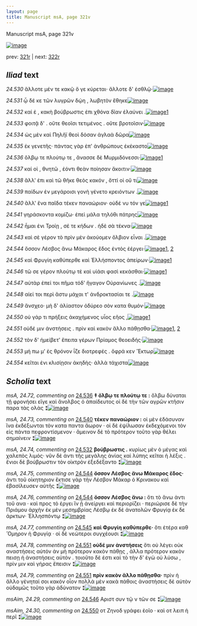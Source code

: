 ```yaml
---
layout: page
title: Manuscript msA, page 321v
---
```


Manuscript msA, page 321v

[![image](http://www.homermultitext.org/iipsrv?OBJ=IIP,1.0&FIF=/project/homer/pyramidal/deepzoom/hmt/vaimg/2017a/VA321VN_0823.tif&WID=100&CVT=JPEG)](http://www.homermultitext.org/ict2/?urn=urn:cite2:hmt:vaimg.2017a:VA321VN_0823)

prev:  [321r](../321r) | next:  [322r](../322r)

## *Iliad* text

*24.530* <a id="24.530"/> ἄλλοτε μέν τε κακῷ ὅ γε κύρεται· ἄλλοτε δ' ἐσθλῷ·[![image](http://www.homermultitext.org/iipsrv?OBJ=IIP,1.0&FIF=/project/homer/pyramidal/deepzoom/hmt/vaimg/2017a/VA321VN_0823.tif&RGN=0.496,0.2222,0.407,0.0255&WID=1000&CVT=JPEG)](http://www.homermultitext.org/ict2/?urn=urn:cite2:hmt:vaimg.2017a:VA321VN_0823@0.496,0.2222,0.407,0.0255)

*24.531* <a id="24.531"/> ᾧ δέ κε τῶν λυγρῶν δῴη , λωβητὸν ἔθηκε[![image](http://www.homermultitext.org/iipsrv?OBJ=IIP,1.0&FIF=/project/homer/pyramidal/deepzoom/hmt/vaimg/2017a/VA321VN_0823.tif&RGN=0.497,0.244,0.407,0.0255&WID=1000&CVT=JPEG)](http://www.homermultitext.org/ict2/?urn=urn:cite2:hmt:vaimg.2017a:VA321VN_0823@0.497,0.244,0.407,0.0255)

*24.532* <a id="24.532"/> καί ἑ , κακὴ βούβρωστις ἐπι χθόνα δῖαν ἐλαύνει .[![image](http://www.homermultitext.org/iipsrv?OBJ=IIP,1.0&FIF=/project/homer/pyramidal/deepzoom/hmt/vaimg/2017a/VA321VN_0823.tif&RGN=0.499,0.2628,0.407,0.0255&WID=1000&CVT=JPEG)](http://www.homermultitext.org/ict2/?urn=urn:cite2:hmt:vaimg.2017a:VA321VN_0823@0.499,0.2628,0.407,0.0255)[1](#msA_24.74)

*24.533* <a id="24.533"/> φοιτᾷ δ' . οὔτε θεοῖσι τετιμένος . οὔτε βροτοῖσιν·[![image](http://www.homermultitext.org/iipsrv?OBJ=IIP,1.0&FIF=/project/homer/pyramidal/deepzoom/hmt/vaimg/2017a/VA321VN_0823.tif&RGN=0.499,0.2823,0.407,0.0255&WID=1000&CVT=JPEG)](http://www.homermultitext.org/ict2/?urn=urn:cite2:hmt:vaimg.2017a:VA321VN_0823@0.499,0.2823,0.407,0.0255)

*24.534* <a id="24.534"/> ὡς μὲν καὶ Πηλῆϊ θεοὶ δόσαν ἀγλαὰ δῶρα[![image](http://www.homermultitext.org/iipsrv?OBJ=IIP,1.0&FIF=/project/homer/pyramidal/deepzoom/hmt/vaimg/2017a/VA321VN_0823.tif&RGN=0.496,0.3003,0.396,0.0255&WID=1000&CVT=JPEG)](http://www.homermultitext.org/ict2/?urn=urn:cite2:hmt:vaimg.2017a:VA321VN_0823@0.496,0.3003,0.396,0.0255)

*24.535* <a id="24.535"/> ἐκ γενετῆς· πάντας γὰρ ἐπ' ἀνθρώπους ἐκέκαστο[![image](http://www.homermultitext.org/iipsrv?OBJ=IIP,1.0&FIF=/project/homer/pyramidal/deepzoom/hmt/vaimg/2017a/VA321VN_0823.tif&RGN=0.49,0.3206,0.41,0.0225&WID=1000&CVT=JPEG)](http://www.homermultitext.org/ict2/?urn=urn:cite2:hmt:vaimg.2017a:VA321VN_0823@0.49,0.3206,0.41,0.0225)

*24.536* <a id="24.536"/> ὄλβῳ τε πλούτῳ τε , ἄνασσε δὲ Μυρμιδόνεσσι·[![image](http://www.homermultitext.org/iipsrv?OBJ=IIP,1.0&FIF=/project/homer/pyramidal/deepzoom/hmt/vaimg/2017a/VA321VN_0823.tif&RGN=0.492,0.3401,0.41,0.0225&WID=1000&CVT=JPEG)](http://www.homermultitext.org/ict2/?urn=urn:cite2:hmt:vaimg.2017a:VA321VN_0823@0.492,0.3401,0.41,0.0225)[1](#msA_24.72)

*24.537* <a id="24.537"/> καί οἱ , θνητῶ , ἐόντι θεὰν ποίησαν ἄκοιτιν·[![image](http://www.homermultitext.org/iipsrv?OBJ=IIP,1.0&FIF=/project/homer/pyramidal/deepzoom/hmt/vaimg/2017a/VA321VN_0823.tif&RGN=0.492,0.3589,0.372,0.0225&WID=1000&CVT=JPEG)](http://www.homermultitext.org/ict2/?urn=urn:cite2:hmt:vaimg.2017a:VA321VN_0823@0.492,0.3589,0.372,0.0225)

*24.538* <a id="24.538"/> ἂλλ' ἐπι καὶ τῶ θῆκε θεὸς κακόν , ὅττί οἱ οὔ τι[![image](http://www.homermultitext.org/iipsrv?OBJ=IIP,1.0&FIF=/project/homer/pyramidal/deepzoom/hmt/vaimg/2017a/VA321VN_0823.tif&RGN=0.494,0.3776,0.384,0.0255&WID=1000&CVT=JPEG)](http://www.homermultitext.org/ict2/?urn=urn:cite2:hmt:vaimg.2017a:VA321VN_0823@0.494,0.3776,0.384,0.0255)

*24.539* <a id="24.539"/> παίδων ἐν μεγάροισι γονὴ γένετο κρειόντων .[![image](http://www.homermultitext.org/iipsrv?OBJ=IIP,1.0&FIF=/project/homer/pyramidal/deepzoom/hmt/vaimg/2017a/VA321VN_0823.tif&RGN=0.494,0.3979,0.384,0.0255&WID=1000&CVT=JPEG)](http://www.homermultitext.org/ict2/?urn=urn:cite2:hmt:vaimg.2017a:VA321VN_0823@0.494,0.3979,0.384,0.0255)

*24.540* <a id="24.540"/> ἂλλ' ἕνα παῖδα τέκεν παναώριον· οὐδέ νυ τόν γε[![image](http://www.homermultitext.org/iipsrv?OBJ=IIP,1.0&FIF=/project/homer/pyramidal/deepzoom/hmt/vaimg/2017a/VA321VN_0823.tif&RGN=0.491,0.4167,0.391,0.027&WID=1000&CVT=JPEG)](http://www.homermultitext.org/ict2/?urn=urn:cite2:hmt:vaimg.2017a:VA321VN_0823@0.491,0.4167,0.391,0.027)[1](#msA_24.73)

*24.541* <a id="24.541"/> γηράσκοντα κομίζω· ἐπεὶ μάλα τηλόθι πάτρης[![image](http://www.homermultitext.org/iipsrv?OBJ=IIP,1.0&FIF=/project/homer/pyramidal/deepzoom/hmt/vaimg/2017a/VA321VN_0823.tif&RGN=0.491,0.4347,0.391,0.027&WID=1000&CVT=JPEG)](http://www.homermultitext.org/ict2/?urn=urn:cite2:hmt:vaimg.2017a:VA321VN_0823@0.491,0.4347,0.391,0.027)

*24.542* <a id="24.542"/> ἧμαι ἐνι Τροίῃ , σέ τε κήδων . ἠδὲ σὰ τέκνα·[![image](http://www.homermultitext.org/iipsrv?OBJ=IIP,1.0&FIF=/project/homer/pyramidal/deepzoom/hmt/vaimg/2017a/VA321VN_0823.tif&RGN=0.49,0.4527,0.391,0.027&WID=1000&CVT=JPEG)](http://www.homermultitext.org/ict2/?urn=urn:cite2:hmt:vaimg.2017a:VA321VN_0823@0.49,0.4527,0.391,0.027)

*24.543* <a id="24.543"/> καὶ σὲ γέρον τὸ πρὶν μὲν ἀκούομεν ὄλβιον εἶναι .[![image](http://www.homermultitext.org/iipsrv?OBJ=IIP,1.0&FIF=/project/homer/pyramidal/deepzoom/hmt/vaimg/2017a/VA321VN_0823.tif&RGN=0.491,0.47,0.417,0.027&WID=1000&CVT=JPEG)](http://www.homermultitext.org/ict2/?urn=urn:cite2:hmt:vaimg.2017a:VA321VN_0823@0.491,0.47,0.417,0.027)

*24.544* <a id="24.544"/> ὅσσον Λέσβος ἄνω Μάκαρος ἕδος ἐντὸς ἐέργει·[![image](http://www.homermultitext.org/iipsrv?OBJ=IIP,1.0&FIF=/project/homer/pyramidal/deepzoom/hmt/vaimg/2017a/VA321VN_0823.tif&RGN=0.49,0.4902,0.417,0.027&WID=1000&CVT=JPEG)](http://www.homermultitext.org/ict2/?urn=urn:cite2:hmt:vaimg.2017a:VA321VN_0823@0.49,0.4902,0.417,0.027)[1](#msA_24.76), [2](#msA_24.75)

*24.545* <a id="24.545"/> καὶ Φρυγίη καθύπερθε καὶ Ἑλλήσποντος ἀπείρων·[![image](http://www.homermultitext.org/iipsrv?OBJ=IIP,1.0&FIF=/project/homer/pyramidal/deepzoom/hmt/vaimg/2017a/VA321VN_0823.tif&RGN=0.49,0.509,0.417,0.027&WID=1000&CVT=JPEG)](http://www.homermultitext.org/ict2/?urn=urn:cite2:hmt:vaimg.2017a:VA321VN_0823@0.49,0.509,0.417,0.027)[1](#msA_24.77)

*24.546* <a id="24.546"/> τῶ σε γέρον πλούτῳ τὲ καὶ υἱάσι φασὶ κεκάσθαι·[![image](http://www.homermultitext.org/iipsrv?OBJ=IIP,1.0&FIF=/project/homer/pyramidal/deepzoom/hmt/vaimg/2017a/VA321VN_0823.tif&RGN=0.49,0.5308,0.417,0.027&WID=1000&CVT=JPEG)](http://www.homermultitext.org/ict2/?urn=urn:cite2:hmt:vaimg.2017a:VA321VN_0823@0.49,0.5308,0.417,0.027)[1](#msAim_24.29)

*24.547* <a id="24.547"/> αὐτὰρ ἐπεί τοι πῆμα τόδ' ἤγαγον Οὐρανίωνες .[![image](http://www.homermultitext.org/iipsrv?OBJ=IIP,1.0&FIF=/project/homer/pyramidal/deepzoom/hmt/vaimg/2017a/VA321VN_0823.tif&RGN=0.49,0.5503,0.417,0.027&WID=1000&CVT=JPEG)](http://www.homermultitext.org/ict2/?urn=urn:cite2:hmt:vaimg.2017a:VA321VN_0823@0.49,0.5503,0.417,0.027)

*24.548* <a id="24.548"/> αἰεί τοι περὶ ἄστυ μάχαι τ' ἀνδροκτασίαι τε .[![image](http://www.homermultitext.org/iipsrv?OBJ=IIP,1.0&FIF=/project/homer/pyramidal/deepzoom/hmt/vaimg/2017a/VA321VN_0823.tif&RGN=0.489,0.5698,0.417,0.027&WID=1000&CVT=JPEG)](http://www.homermultitext.org/ict2/?urn=urn:cite2:hmt:vaimg.2017a:VA321VN_0823@0.489,0.5698,0.417,0.027)

*24.549* <a id="24.549"/> ἄνσχεο· μὴ δ' ἀλίαστον ὀδύρεο σὸν κατα θυμόν·[![image](http://www.homermultitext.org/iipsrv?OBJ=IIP,1.0&FIF=/project/homer/pyramidal/deepzoom/hmt/vaimg/2017a/VA321VN_0823.tif&RGN=0.49,0.5871,0.417,0.027&WID=1000&CVT=JPEG)](http://www.homermultitext.org/ict2/?urn=urn:cite2:hmt:vaimg.2017a:VA321VN_0823@0.49,0.5871,0.417,0.027)

*24.550* <a id="24.550"/> οὐ γάρ τι πρήξεις ἀκαχήμενος υἷος εῆος ,[![image](http://www.homermultitext.org/iipsrv?OBJ=IIP,1.0&FIF=/project/homer/pyramidal/deepzoom/hmt/vaimg/2017a/VA321VN_0823.tif&RGN=0.49,0.6066,0.417,0.027&WID=1000&CVT=JPEG)](http://www.homermultitext.org/ict2/?urn=urn:cite2:hmt:vaimg.2017a:VA321VN_0823@0.49,0.6066,0.417,0.027)[1](#msAim_24.30)

*24.551* <a id="24.551"/> οὐδέ μιν ἀνστήσεις . πρὶν καὶ κακὸν ἄλλο πάθῃσθα·[![image](http://www.homermultitext.org/iipsrv?OBJ=IIP,1.0&FIF=/project/homer/pyramidal/deepzoom/hmt/vaimg/2017a/VA321VN_0823.tif&RGN=0.49,0.6239,0.417,0.027&WID=1000&CVT=JPEG)](http://www.homermultitext.org/ict2/?urn=urn:cite2:hmt:vaimg.2017a:VA321VN_0823@0.49,0.6239,0.417,0.027)[1](#msA_24.78), [2](#msA_24.79)

*24.552* <a id="24.552"/> τὸν δ' ἠμείβετ' ἔπειτα γέρων Πρίαμος θεοειδής·[![image](http://www.homermultitext.org/iipsrv?OBJ=IIP,1.0&FIF=/project/homer/pyramidal/deepzoom/hmt/vaimg/2017a/VA321VN_0823.tif&RGN=0.481,0.6434,0.417,0.027&WID=1000&CVT=JPEG)](http://www.homermultitext.org/ict2/?urn=urn:cite2:hmt:vaimg.2017a:VA321VN_0823@0.481,0.6434,0.417,0.027)

*24.553* <a id="24.553"/> μή πω μ' ἐς θρόνον ΐζε διοτρεφές . ὄφρά κεν Ἕκτωρ[![image](http://www.homermultitext.org/iipsrv?OBJ=IIP,1.0&FIF=/project/homer/pyramidal/deepzoom/hmt/vaimg/2017a/VA321VN_0823.tif&RGN=0.484,0.6637,0.417,0.027&WID=1000&CVT=JPEG)](http://www.homermultitext.org/ict2/?urn=urn:cite2:hmt:vaimg.2017a:VA321VN_0823@0.484,0.6637,0.417,0.027)

*24.554* <a id="24.554"/> κεῖται ἐνι κλισίῃσιν ἀκηδής· ἀλλὰ τάχιστα[![image](http://www.homermultitext.org/iipsrv?OBJ=IIP,1.0&FIF=/project/homer/pyramidal/deepzoom/hmt/vaimg/2017a/VA321VN_0823.tif&RGN=0.484,0.6824,0.417,0.027&WID=1000&CVT=JPEG)](http://www.homermultitext.org/ict2/?urn=urn:cite2:hmt:vaimg.2017a:VA321VN_0823@0.484,0.6824,0.417,0.027)

## *Scholia* text

*msA, 24.72, commenting on* [24.536](#24.536)  <a id="msA_24.72"/> **‡ ὄλβῳ τε πλούτῳ τε :** ὄλβω δύναται τῇ φρονήσει εἴγε καὶ ἄνολβος ὁ ἀπαίδευτος οἱ δὲ τὴν τῶν αγρῶν κτῆσιν παρα τὰς ολὰς ⁑[![image](http://www.homermultitext.org/iipsrv?OBJ=IIP,1.0&FIF=/project/homer/pyramidal/deepzoom/hmt/vaimg/2017a/VA321VN_0823.tif&RGN=0.2367,0.1151,0.6719,0.02863&WID=1000&CVT=JPEG)](http://www.homermultitext.org/ict2/?urn=urn:cite2:hmt:vaimg.2017a:VA321VN_0823@0.2367,0.1151,0.6719,0.02863)

*msA, 24.73, commenting on* [24.540](#24.540)  <a id="msA_24.73"/> **τέκεν παναώριον :** οἱ μὲν ἐδάσυναν ἵνα ἐκδέξωνται τὸν κατα παντα ἄωρον · οἱ δὲ ἐψίλωσαν ἐκδεχόμενοι τὸν εἰς πάντα πεφροντίσμενον · ἄμεινον δὲ τὸ πρότερον τοῦτο γὰρ θέλει σημαίνειν ⁑[![image](http://www.homermultitext.org/iipsrv?OBJ=IIP,1.0&FIF=/project/homer/pyramidal/deepzoom/hmt/vaimg/2017a/VA321VN_0823.tif&RGN=0.2491,0.1385,0.6654,0.03264&WID=1000&CVT=JPEG)](http://www.homermultitext.org/ict2/?urn=urn:cite2:hmt:vaimg.2017a:VA321VN_0823@0.2491,0.1385,0.6654,0.03264)

*msA, 24.74, commenting on* [24.532](#24.532)  <a id="msA_24.74"/> **βούβρωστις .** κυρίως μὲν ὁ μέγας καὶ χαλεπὸς λιμός· νῦν δὲ ἀντι τῆς μεγάλης ἀνίας καὶ λύπης κεῖται ἡ λέξις . ἔνιοι δὲ βούβρωστιν τὸν οἰκτρὸν ἐξεδέξαντο ⁑[![image](http://www.homermultitext.org/iipsrv?OBJ=IIP,1.0&FIF=/project/homer/pyramidal/deepzoom/hmt/vaimg/2017a/VA321VN_0823.tif&RGN=0.2436,0.1607,0.6756,0.03956&WID=1000&CVT=JPEG)](http://www.homermultitext.org/ict2/?urn=urn:cite2:hmt:vaimg.2017a:VA321VN_0823@0.2436,0.1607,0.6756,0.03956)

*msA, 24.75, commenting on* [24.544](#24.544)  <a id="msA_24.75"/> **ὄσσον Λέσβος ἄνω Μάκαρος ἕδος·** ἀντι τοῦ οἰκητηριον ἔκτισε γὰρ τὴν Λέσβον Μάκαρ ὁ Κρινακου καὶ ἐβασίλευσεν αὐτῆς ⁑[![image](http://www.homermultitext.org/iipsrv?OBJ=IIP,1.0&FIF=/project/homer/pyramidal/deepzoom/hmt/vaimg/2017a/VA321VN_0823.tif&RGN=0.2227,0.4726,0.2155,0.06860&WID=1000&CVT=JPEG)](http://www.homermultitext.org/ict2/?urn=urn:cite2:hmt:vaimg.2017a:VA321VN_0823@0.2227,0.4726,0.2155,0.06860)

*msA, 24.76, commenting on* [24.544](#24.544)  <a id="msA_24.76"/> **ὅσσον Λέσβος ἄνω :** ὅτι τὸ ἄνω ἀντι τοῦ ανα · καὶ προς τὸ έργει ἵν ᾖ ἀνείργει καὶ περιορίζει · περιώρισε δὲ τὴν Πριάμου ἀρχὴν ἐκ μὲν μεσημβρίας Λέσβῳ ἐκ δὲ ἀνατολῶν Φρυγίᾳ ἐκ δε άρκτων· Ἑλλησπόντῳ ⁑[![image](http://www.homermultitext.org/iipsrv?OBJ=IIP,1.0&FIF=/project/homer/pyramidal/deepzoom/hmt/vaimg/2017a/VA321VN_0823.tif&RGN=0.2248,0.5412,0.2187,0.07870&WID=1000&CVT=JPEG)](http://www.homermultitext.org/ict2/?urn=urn:cite2:hmt:vaimg.2017a:VA321VN_0823@0.2248,0.5412,0.2187,0.07870)

*msA, 24.77, commenting on* [24.545](#24.545)  <a id="msA_24.77"/> **καὶ Φρυγίη καθύπερθε·** ὅτι ἑτέρα καθ Ὅμηρον ἡ Φρυγίᾳ · οἱ δὲ νεώτεροι συγχέουσι ⁑[![image](http://www.homermultitext.org/iipsrv?OBJ=IIP,1.0&FIF=/project/homer/pyramidal/deepzoom/hmt/vaimg/2017a/VA321VN_0823.tif&RGN=0.2233,0.6151,0.2067,0.03970&WID=1000&CVT=JPEG)](http://www.homermultitext.org/ict2/?urn=urn:cite2:hmt:vaimg.2017a:VA321VN_0823@0.2233,0.6151,0.2067,0.03970)

*msA, 24.78, commenting on* [24.551](#24.551)  <a id="msA_24.78"/> **οὐδέ μιν ἀνστήσεις** ὅτι οὐ λέγει οὐκ αναστήσεις αὐτόν ἀν μὴ πρότερον κακὸν πάθῃς , ἀλλα πρότερον κακὸν πεισῃ ἠ ἀναστήσεις αὐτόν . τοιοῦτο δὲ ἐστι καὶ τὸ τὴν δ' ἐγὼ οὐ λύσω , πρίν μιν καὶ γήρας ἔπεισιν ⁑[![image](http://www.homermultitext.org/iipsrv?OBJ=IIP,1.0&FIF=/project/homer/pyramidal/deepzoom/hmt/vaimg/2017a/VA321VN_0823.tif&RGN=0.2393,0.6488,0.1931,0.07441&WID=1000&CVT=JPEG)](http://www.homermultitext.org/ict2/?urn=urn:cite2:hmt:vaimg.2017a:VA321VN_0823@0.2393,0.6488,0.1931,0.07441)

*msA, 24.79, commenting on* [24.551](#24.551)  <a id="msA_24.79"/> **πρὶν κακὸν ἄλλο πάθῃσθα·** πρὶν ἠ ἄλλο γένηταί σοι κακόν οἶον πολλὰ μὲν κακὰ πάθοις ἀναστήσεις δὲ αὐτὸν οὐδαμῶς τοῦτο γὰρ ἀδύνατον ⁑[![image](http://www.homermultitext.org/iipsrv?OBJ=IIP,1.0&FIF=/project/homer/pyramidal/deepzoom/hmt/vaimg/2017a/VA321VN_0823.tif&RGN=0.2378,0.7173,0.6146,0.03195&WID=1000&CVT=JPEG)](http://www.homermultitext.org/ict2/?urn=urn:cite2:hmt:vaimg.2017a:VA321VN_0823@0.2378,0.7173,0.6146,0.03195)

*msAim, 24.29, commenting on* [24.546](#24.546)  <a id="msAim_24.29"/> Αριστ συν τῷ ν τῶν σε ⁑[![image](http://www.homermultitext.org/iipsrv?OBJ=IIP,1.0&FIF=/project/homer/pyramidal/deepzoom/hmt/vaimg/2017a/VA321VN_0823.tif&RGN=0.444,0.5323,0.048,0.0293&WID=1000&CVT=JPEG)](http://www.homermultitext.org/ict2/?urn=urn:cite2:hmt:vaimg.2017a:VA321VN_0823@0.444,0.5323,0.048,0.0293)

*msAim, 24.30, commenting on* [24.550](#24.550)  <a id="msAim_24.30"/> οτ Ζηνοδ γράφει ἑοῖο · καὶ οτ λειπ ἡ περῖ ⁑[![image](http://www.homermultitext.org/iipsrv?OBJ=IIP,1.0&FIF=/project/homer/pyramidal/deepzoom/hmt/vaimg/2017a/VA321VN_0823.tif&RGN=0.437,0.6104,0.055,0.042&WID=1000&CVT=JPEG)](http://www.homermultitext.org/ict2/?urn=urn:cite2:hmt:vaimg.2017a:VA321VN_0823@0.437,0.6104,0.055,0.042)